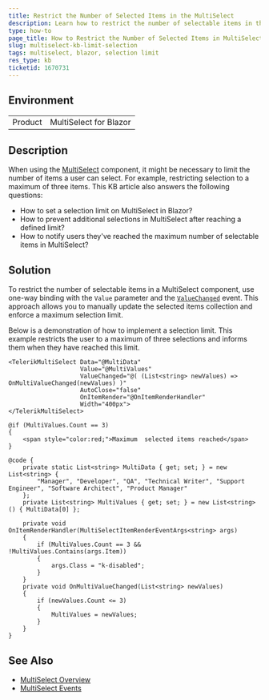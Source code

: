 ```yaml
---
title: Restrict the Number of Selected Items in the MultiSelect
description: Learn how to restrict the number of selectable items in the Telerik Blazor MultiSelect component.
type: how-to
page_title: How to Restrict the Number of Selected Items in MultiSelect for Blazor
slug: multiselect-kb-limit-selection
tags: multiselect, blazor, selection limit
res_type: kb
ticketid: 1670731
---
```


## Environment

<table>
    <tbody>
        <tr>
            <td>Product</td>
            <td>MultiSelect for Blazor</td>
        </tr>
    </tbody>
</table>

## Description

When using the [MultiSelect](slug://multiselect-overview) component, it might be necessary to limit the number of items a user can select. For example, restricting selection to a maximum of three items. This KB article also answers the following questions:
- How to set a selection limit on MultiSelect in Blazor?
- How to prevent additional selections in MultiSelect after reaching a defined limit?
- How to notify users they've reached the maximum number of selectable items in MultiSelect?

## Solution

To restrict the number of selectable items in a MultiSelect component, use one-way binding with the `Value` parameter and the [`ValueChanged`](slug://multiselect-events#valuechanged) event. This approach allows you to manually update the selected items collection and enforce a maximum selection limit.

Below is a demonstration of how to implement a selection limit. This example restricts the user to a maximum of three selections and informs them when they have reached this limit.

````RAZOR
<TelerikMultiSelect Data="@MultiData"
                    Value="@MultiValues"
                    ValueChanged="@( (List<string> newValues) => OnMultiValueChanged(newValues) )"
                    AutoClose="false"
                    OnItemRender="@OnItemRenderHandler"
                    Width="400px">
</TelerikMultiSelect>

@if (MultiValues.Count == 3)
{
    <span style="color:red;">Maximum  selected items reached</span>
}

@code {
    private static List<string> MultiData { get; set; } = new List<string> {
        "Manager", "Developer", "QA", "Technical Writer", "Support Engineer", "Software Architect", "Product Manager"
    };
    private List<string> MultiValues { get; set; } = new List<string>() { MultiData[0] };

    private void OnItemRenderHandler(MultiSelectItemRenderEventArgs<string> args)
    {
        if (MultiValues.Count == 3 && !MultiValues.Contains(args.Item))
        {
            args.Class = "k-disabled";
        }
    }
    private void OnMultiValueChanged(List<string> newValues)
    {
        if (newValues.Count <= 3)
        {
            MultiValues = newValues;
        }
    }
}
````

## See Also

- [MultiSelect Overview](slug://multiselect-overview)
- [MultiSelect Events](slug://multiselect-events)
